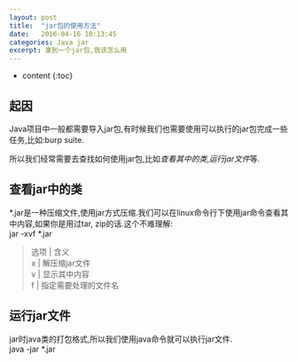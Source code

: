```yaml
---
layout: post
title:  "jar包的使用方法"
date:   2016-04-16 10:13:45
categories: Java jar
excerpt: 拿到一个jar包,我该怎么用
---
```


* content
{:toc}

## 起因
Java项目中一般都需要导入jar包,有时候我们也需要使用可以执行的jar包完成一些任务,比如:burp suite.  

所以我们经常需要去查找如何使用jar包,比如*查看其中的类*,*运行jar文件*等.

## 查看jar中的类

*.jar是一种压缩文件,使用jar方式压缩.我们可以在linux命令行下使用jar命令查看其中内容,如果你是用过tar, zip的话.这个不难理解:  
jar -xvf *.jar  

>选项	|	含义  
>x	|	解压缩jar文件  
>v	|	显示其中内容  
>f	|	指定需要处理的文件名  

## 运行jar文件

jar时java类的打包格式,所以我们使用java命令就可以执行jar文件.  
java -jar *.jar  

